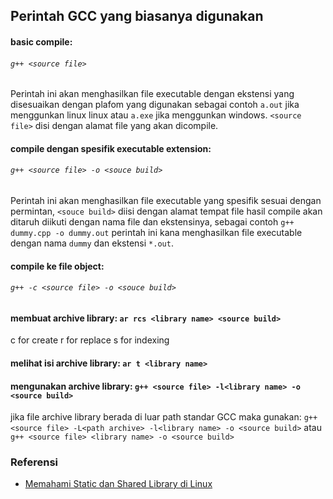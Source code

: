 ## Perintah GCC yang biasanya digunakan


#### basic compile: 
###### `g++ <source file>`
Perintah ini akan menghasilkan file executable dengan ekstensi yang disesuaikan dengan plafom yang digunakan sebagai contoh `a.out` jika menggunkan linux linux atau `a.exe` jika menggunkan windows. `<source file>` disi dengan alamat file yang akan dicompile.

#### compile dengan spesifik executable extension: 
###### `g++ <source file> -o <souce build>`
Perintah ini akan menghasilkan file executable yang spesifik sesuai dengan permintan, `<souce build>` diisi dengan alamat tempat file hasil compile akan ditaruh diikuti dengan nama file dan ekstensinya, sebagai contoh `g++ dummy.cpp -o dummy.out` perintah ini kana menghasilkan file executable dengan nama `dummy` dan ekstensi `*.out`.

#### compile ke file object:
###### `g++ -c <source file> -o <souce build>`

#### membuat archive library: `ar rcs <library name> <source build>`
c for create
r for replace
s for indexing

#### melihat isi archive library: `ar t <library name>`

#### mengunakan archive library: `g++ <source file> -l<library name> -o <source build>`
jika file archive library berada di luar path standar GCC maka gunakan:
`g++ <source file> -L<path archive> -l<library name> -o <source build>` atau `g++ <source file> <library name> -o <source build>`


### Referensi
- [Memahami Static dan Shared Library di Linux](https://cintaprogramming.com/2018/02/14/memahami-static-dan-shared-library-di-linux/)
